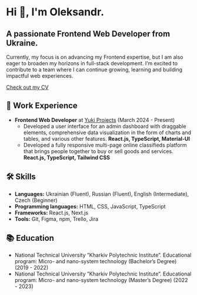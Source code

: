 <!DOCTYPE html>
<html>
<body>
    <h1>Hi 👋, I'm Oleksandr.</h1>
    <h2>A passionate Frontend Web Developer from Ukraine.</h2>
    <p>Currently, my focus is on advancing my Frontend expertise, but I am also eager to broaden my horizons in full-stack development. I’m excited to contribute to a team where I can continue growing, learning and building impactful web experiences.</p>
    <p><a href="https://oleksandr-kornevskyi.vercel.app/">Check out my CV</a></p>
    <h2>🔭 Work Experience</h2>
    <ul>
        <li><b>Frontend Web Developer</b> at <a href="https://www.linkedin.com/company/yuki-projects/">Yuki Projects</a> (March 2024 - Present)
            <ul>
                <li>Developed a user interface for an admin dashboard with draggable elements, comprehensive data visualization in the form of charts and tables, and various other features. <strong>React.js, TypeScript, Material-UI</strong></li>
                <li>Developed a fully responsive multi-page online classifieds platform that brings people together to buy or sell goods and services. <strong>React.js, TypeScript, Tailwind CSS</strong></li>
            </ul>
        </li>
    </ul>
    <h2>🛠️ Skills</h2>
      <ul>
        <li><strong>Languages:</strong> Ukrainian (Fluent), Russian (Fluent), English (Intermediate), Czech (Beginner)</li>
        <li><strong>Programming languages:</strong> HTML, CSS, JavaScript, TypeScript</li>
        <li><strong>Frameworks:</strong> React.js, Next.js</li>
        <li><strong>Tools:</strong> Git, Figma, npm, Trello, Jira</li>
      </ul>
    <h2>📚 Education</h2>
    <ul>
        <li>National Technical University ”Kharkiv Polytechnic Institute”. Educational program: Micro- and nano-system technology (Bachelor’s Degree) (2019 - 2022)</li>
        <li>National Technical University ”Kharkiv Polytechnic Institute”. Educational program: Micro- and nano-system technology (Master’s Degree) (2022 - 2023)</li>
    </ul>
</body>
</html>
